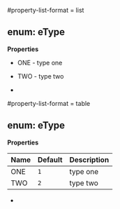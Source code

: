 #property-list-format = list
<a name="eType"></a>
## enum: eType
**Properties**

- ONE  - type one  
- TWO  - type two  



-



#property-list-format = table
<a name="eType"></a>
## enum: eType
**Properties**

| Name | Default | Description |
| --- | --- | --- |
| ONE | `1` | type one |
| TWO | `2` | type two |



-


